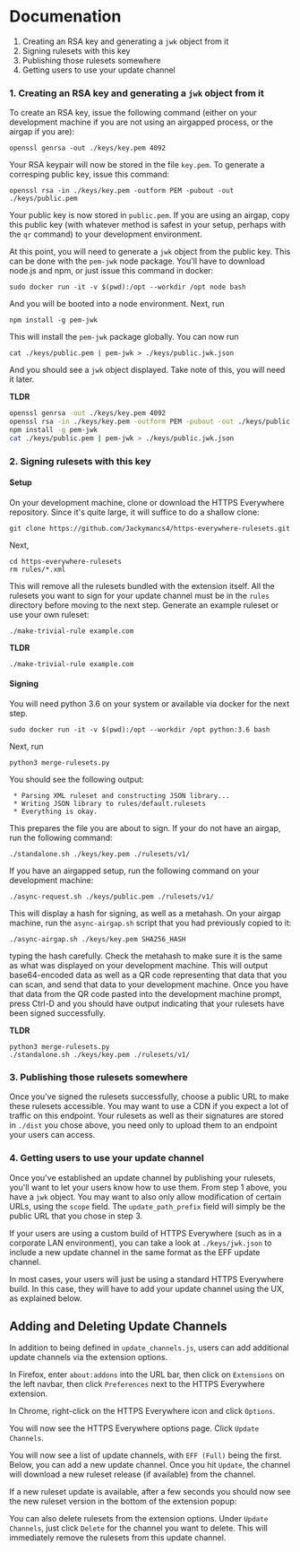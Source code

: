 # Documenation

1. Creating an RSA key and generating a `jwk` object from it
2. Signing rulesets with this key
3. Publishing those rulesets somewhere
4. Getting users to use your update channel

### 1. Creating an RSA key and generating a `jwk` object from it

To create an RSA key, issue the following command (either on your development machine if you are not using an airgapped process, or the airgap if you are):

```shell
openssl genrsa -out ./keys/key.pem 4092
```

Your RSA keypair will now be stored in the file `key.pem`.  To generate a corresping public key, issue this command:

```shell
openssl rsa -in ./keys/key.pem -outform PEM -pubout -out ./keys/public.pem
```

Your public key is now stored in `public.pem`.  If you are using an airgap, copy this public key (with whatever method is safest in your setup, perhaps with the `qr` command) to your development environment.

At this point, you will need to generate a `jwk` object from the public key.  This can be done with the `pem-jwk` node package.  You'll have to download node.js and npm, or just issue this command in docker:

    sudo docker run -it -v $(pwd):/opt --workdir /opt node bash

And you will be booted into a node environment.  Next, run

```shell
npm install -g pem-jwk
```

This will install the `pem-jwk` package globally.  You can now run

```shell
cat ./keys/public.pem | pem-jwk > ./keys/public.jwk.json
```

And you should see a `jwk` object displayed.  Take note of this, you will need it later.

**TLDR**

```bash
openssl genrsa -out ./keys/key.pem 4092
openssl rsa -in ./keys/key.pem -outform PEM -pubout -out ./keys/public.pem
npm install -g pem-jwk
cat ./keys/public.pem | pem-jwk > ./keys/public.jwk.json
```

### 2. Signing rulesets with this key

#### Setup

On your development machine, clone or download the HTTPS Everywhere repository.  Since it's quite large, it will suffice to do a shallow clone:

```shell
git clone https://github.com/Jackymancs4/https-everywhere-rulesets.git
```

Next,

```shell
cd https-everywhere-rulesets
rm rules/*.xml
```

This will remove all the rulesets bundled with the extension itself.  All the rulesets you want to sign for your update channel must be in the `rules` directory before moving to the next step.  Generate an example ruleset or use your own ruleset:

```shell
./make-trivial-rule example.com
```

**TLDR**

```shell
./make-trivial-rule example.com
```

#### Signing

You will need python 3.6 on your system or available via docker for the next step.

```shell
sudo docker run -it -v $(pwd):/opt --workdir /opt python:3.6 bash
```

Next, run

```shell
python3 merge-rulesets.py
```

You should see the following output:

```shell
 * Parsing XML ruleset and constructing JSON library...
 * Writing JSON library to rules/default.rulesets
 * Everything is okay.
```

This prepares the file you are about to sign.  If your do not have an airgap, run the following command:

```shell
./standalone.sh ./keys/key.pem ./rulesets/v1/
```

If you have an airgapped setup, run the following command on your development machine:

```shell
./async-request.sh ./keys/public.pem ./rulesets/v1/
```

This will display a hash for signing, as well as a metahash.  On your airgap machine, run the `async-airgap.sh` script that you had previously copied to it:

```shell
./async-airgap.sh ./keys/key.pem SHA256_HASH
```

typing the hash carefully.  Check the metahash to make sure it is the same as what was displayed on your development machine.  This will output base64-encoded data as well as a QR code representing that data that you can scan, and send that data to your development machine.  Once you have that data from the QR code pasted into the development machine prompt, press Ctrl-D and you should have output indicating that your rulesets have been signed successfully.

**TLDR**

```shell
python3 merge-rulesets.py
./standalone.sh ./keys/key.pem ./rulesets/v1/
```

### 3. Publishing those rulesets somewhere

Once you've signed the rulesets successfully, choose a public URL to make these rulesets accessible.  You may want to use a CDN if you expect a lot of traffic on this endpoint.  Your rulesets as well as their signatures are stored in `./dist` you chose above, you need only to upload them to an endpoint your users can access.

### 4. Getting users to use your update channel

Once you've established an update channel by publishing your rulesets, you'll want to let your users know how to use them.  From step 1 above, you have a `jwk` object.  You may want to also only allow modification of certain URLs, using the `scope` field.  The `update_path_prefix` field will simply be the public URL that you chose in step 3.

If your users are using a custom build of HTTPS Everywhere (such as in a corporate LAN environment), you can take a look at `./keys/jwk.json` to include a new update channel in the same format as the EFF update channel.

In most cases, your users will just be using a standard HTTPS Everywhere build.  In this case, they will have to add your update channel using the UX, as explained below.

## Adding and Deleting Update Channels

In addition to being defined in `update_channels.js`, users can add additional update channels via the extension options.

In Firefox, enter `about:addons` into the URL bar, then click on `Extensions` on the left navbar, then click `Preferences` next to the HTTPS Everywhere extension.

In Chrome, right-click on the HTTPS Everywhere icon and click `Options`.

You will now see the HTTPS Everywhere options page.  Click `Update Channels`.

You will now see a list of update channels, with `EFF (Full)` being the first.  Below, you can add a new update channel.  Once you hit `Update`, the channel will download a new ruleset release (if available) from the channel.

If a new ruleset update is available, after a few seconds you should now see the new ruleset version in the bottom of the extension popup:

You can also delete rulesets from the extension options.  Under `Update Channels`, just click `Delete` for the channel you want to delete.  This will immediately remove the rulesets from this update channel.
